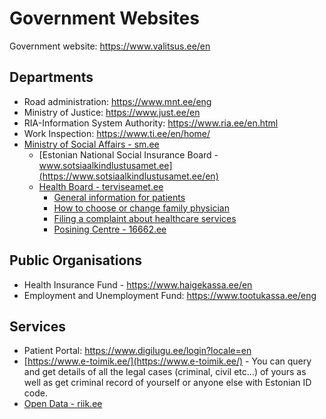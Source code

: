 # Government Websites

Government website: https://www.valitsus.ee/en

## Departments

- Road administration: https://www.mnt.ee/eng
- Ministry of Justice: https://www.just.ee/en
- RIA-Information System Authority: https://www.ria.ee/en.html
- Work Inspection: https://www.ti.ee/en/home/
- [Ministry of Social Affairs - sm.ee](https://www.sm.ee/en)
  - [Estonian National Social Insurance Board - www.sotsiaalkindlustusamet.ee](https://www.sotsiaalkindlustusamet.ee/en)
  - [Health Board - terviseamet.ee](https://www.terviseamet.ee/en/health-board)
    - [General information for patients](https://www.terviseamet.ee/en/healthcare/general-information-for-patients)
    - [How to choose or change family physician](https://www.terviseamet.ee/en/healthcare/how-choose-or-change-family-physician)
    - [Filing a complaint about healthcare services](https://www.terviseamet.ee/en/healthcare/filing-a-complaint)
    - [Posining Centre - 16662.ee](https://www.16662.ee/eng/)

## Public Organisations
- Health Insurance Fund - https://www.haigekassa.ee/en
- Employment and Unemployment Fund: https://www.tootukassa.ee/eng

## Services
- Patient Portal: https://www.digilugu.ee/login?locale=en
- [https://www.e-toimik.ee/](https://www.e-toimik.ee/) - You can query and get details of all the legal cases (criminal, civil etc...) of yours as well as get criminal record of yourself or anyone else with Estonian ID code.
- [Open Data - riik.ee](https://opendata.riik.ee/en)

